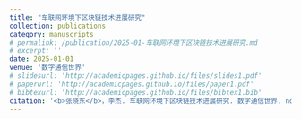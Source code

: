 ```yaml
---
title: "车联网环境下区块链技术进展研究"
collection: publications
category: manuscripts
# permalink: /publication/2025-01-车联网环境下区块链技术进展研究.md
# excerpt: ''
date: 2025-01-01
venue: '数字通信世界'
# slidesurl: 'http://academicpages.github.io/files/slides1.pdf'
# paperurl: 'http://academicpages.github.io/files/paper1.pdf'
# bibtexurl: 'http://academicpages.github.io/files/bibtex1.bib'
citation: '<b>张晓东</b>，李杰. 车联网环境下区块链技术进展研究. 数字通信世界, no. 1, pp. 67-69, 2025.'
---
```


